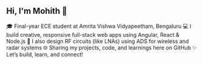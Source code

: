 ## Hi, I'm Mohith 🚀

🎓 Final-year ECE student at Amrita Vishwa Vidyapeetham, Bengaluru
💻 I build creative, responsive full-stack web apps using Angular, React & Node.js
📡 I also design RF circuits (like LNAs) using ADS for wireless and radar systems
🌐 Sharing my projects, code, and learnings here on GitHub
✨ Let’s build, learn, and connect!
